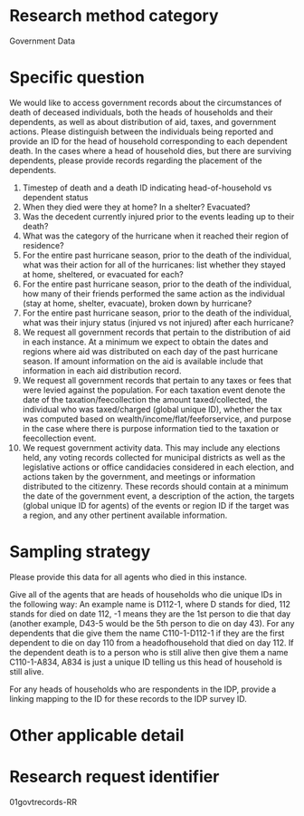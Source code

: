 ﻿# Research method category #
Government Data


# Specific question #
We would like to access government records about the circumstances of death of deceased individuals, both the heads of households and their dependents, as well as about distribution of aid, taxes, and government actions. Please distinguish between the individuals being reported and provide an ID for the head of household corresponding to each dependent death. In the cases where a head of household dies, but there are surviving dependents, please provide records regarding the placement of the dependents. 
1. Timestep of death and a death ID indicating head-of-household vs dependent status
2. When they died were they at home? In a shelter? Evacuated?
3. Was the decedent currently injured prior to the events leading up to their death?
4. What was the category of the hurricane when it reached their region of residence?
5. For the entire past hurricane season, prior to the death of the individual, what was their action for all of the hurricanes: list whether they stayed at home, sheltered, or evacuated for each?
6. For the entire past hurricane season, prior to the death of the individual, how many of their friends performed the same action as the individual (stay at home, shelter, evacuate), broken down by hurricane?
7. For the entire past hurricane season, prior to the death of the individual, what was their injury status (injured vs not injured) after each hurricane?
8. We request all government records that pertain to the distribution of aid in each instance. At a minimum we expect to obtain the dates and regions where aid was distributed on each day of the past hurricane season. If amount information on the aid is available include that information in each aid distribution record.
9. We request all government records that pertain to any taxes or fees that were levied against the population. For each taxation event denote the date of the taxation/feecollection the amount taxed/collected, the individual who was taxed/charged (global unique ID), whether the tax was computed based on wealth/income/flat/feeforservice, and purpose in the case where there is purpose information tied to the taxation or feecollection event. 
10. We request government activity data. This may include any elections held, any voting records collected for municipal districts as well as the legislative actions or office candidacies considered in each election, and actions taken by the government, and meetings or information distributed to the citizenry. These records should contain at a minimum the date of the government event, a description of the action, the targets (global unique ID for agents) of the events or region ID if the target was a region, and any other pertinent available information.


# Sampling strategy #
Please provide this data for all agents who died in this instance.


Give all of the agents that are heads of households who die unique IDs in the following way: An example name is D112-1, where D stands for died, 112 stands for died on date 112, -1 means they are the 1st person to die that day (another example, D43-5 would be the 5th person to die on day 43). For any dependents that die give them the name C110-1-D112-1 if they are the first dependent to die on day 110 from a headofhousehold that died on day 112. If the dependent death is to a person who is still alive then give them a name C110-1-A834, A834 is just a unique ID telling us this head of household is still alive.


For any heads of households who are respondents in the IDP, provide a linking mapping to the ID for these records to the IDP survey ID.




# Other applicable detail #


# Research request identifier #
01govtrecords-RR